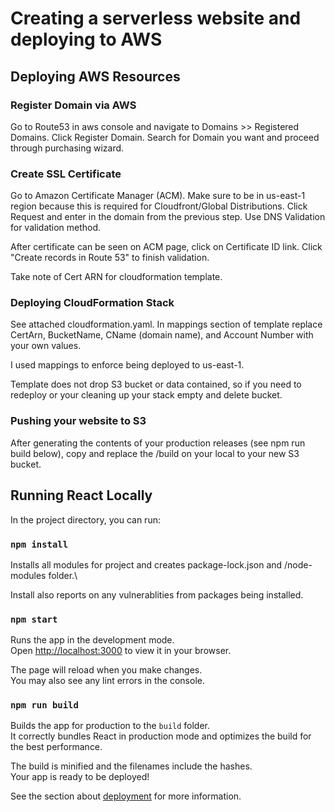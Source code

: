 # Creating a serverless website and deploying to AWS

## Deploying AWS Resources

### Register Domain via AWS

Go to Route53 in aws console and navigate to Domains >> Registered Domains.
Click Register Domain.
Search for Domain you want and proceed through purchasing wizard.

### Create SSL Certificate

Go to Amazon Certificate Manager (ACM).
Make sure to be in us-east-1 region because this is required for Cloudfront/Global Distributions.
Click Request and enter in the domain from the previous step.
Use DNS Validation for validation method.

After certificate can be seen on ACM page, click on Certificate ID link.
Click "Create records in Route 53" to finish validation.

Take note of Cert ARN for cloudformation template.

### Deploying CloudFormation Stack

See attached cloudformation.yaml.
In mappings section of template replace CertArn, BucketName, CName (domain name), and Account Number with your own values.

I used mappings to enforce being deployed to us-east-1.

Template does not drop S3 bucket or data contained, so if you need to redeploy or your cleaning up your stack empty and delete bucket.

### Pushing your website to S3

After generating the contents of your production releases (see npm run build below), copy and replace the /build on your local to your new S3 bucket.

## Running React Locally

In the project directory, you can run:

### `npm install`

Installs all modules for project and creates package-lock.json and /node-modules folder.\

Install also reports on any vulnerablities from packages being installed.

### `npm start`

Runs the app in the development mode.\
Open [http://localhost:3000](http://localhost:3000) to view it in your browser.

The page will reload when you make changes.\
You may also see any lint errors in the console.

### `npm run build`

Builds the app for production to the `build` folder.\
It correctly bundles React in production mode and optimizes the build for the best performance.

The build is minified and the filenames include the hashes.\
Your app is ready to be deployed!

See the section about [deployment](https://facebook.github.io/create-react-app/docs/deployment) for more information.

